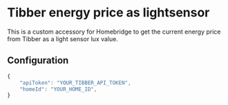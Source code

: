 # Tibber energy price as lightsensor

This is a custom accessory for Homebridge to get the current energy price from Tibber as a light sensor lux value.

## Configuration

```javascript
{
    "apiToken": "YOUR_TIBBER_API_TOKEN",
    "homeId": "YOUR_HOME_ID",
}
```